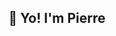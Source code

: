 <h2 align="center">👋 Yo! I'm Pierre</h2>


<!-- 
![Visitors](https://visitor-badge.laobi.icu/badge?page_id=pierregober.pierregober)
```javascript
(function () {
  function PG() {
    this.username = "pierregober";
    this.name = "Pierre Gober";
    this.position = "Software Engineer";
    this.web = "https://pierregober.com";
    this.blog = "https://cleverlydone.com";
    this.cv = "available upon request :)";
    this.code = {
      backend: ["Node", "Express"],
      database: [
        "PostgreSQL",
        "MySQL",
        "MongoDB",
        "DynamoDB",
        "Firestore Cloud",
      ],
      devops: ["Docker", "Jenkins", "GitHub Actions", "AWS", "GCP"],
      frontend: [
        "HTML",
        "CSS",
        "Sass",
        "JavaScript",
        "React TypeScript",
        "React Native",
        "Redux",
        "Next",
        "TanStack",
        "Radix UI",
        "Chakra UI",
        "AntD",
      ],
      tools: ["GIT", "GitHub", "GitLab", "Serverless Framework", "Figma", "Framer"],
      misc: [
        "UX & UI Design Principles",
        "Auth0",
        "Firebase Auth",
        "Chrome Extensions",
        "SEO",
        "Google Search Console",
        "TDD",
        "Scrum",
        "SOLID",
        "Tech Writer",
        "REST",
        "graphql",
      ],
    };
    this.architecture = ["SPA", "MVC", "Serverless", "Microservices"];
  }

  PG.prototype.toString = function () {
    return `${this.name} | ${this.position}`;
  };

  var me = new PG();
  console.log(me.toString());
})();
```

---

**📢 Get In Touch**

- Personal Site: https://pierregober.com?ref=github
- CV Resume: Available upon request 🫡
- Personal Blog: https://cleverlydone.com?ref=github

---

**📝 Latest Blog Posts**

- [SEO Web Vitals Tool](https://cleverlydone.com/programmatically-process-urls-for-SEO-web-vitals)
- [SEO Inspection & Indexing Tool](https://cleverlydone.com/programmatically-process-urls-for-SEO-inspection-and-indexing)
- [Generate Critical CSS](https://cleverlydone.com/generate-critical-css-aka-above-the-fold-using-gulp)

---

<div align="center">
<img style="width: 60%" src="https://camo.githubusercontent.com/5e205e120907babfc9ee8532bd2da35e9febd420deb6f4b5641d3ea7bc5a3abd/68747470733a2f2f692e696d6775722e636f6d2f466534765044652e6a7067" />
</div> -->
